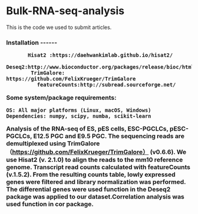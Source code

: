 # Bulk-RNA-seq-analysis
This is the code we used to submit articles.
<h3>Installation
      ------
     
           Hisat2 :https://daehwankimlab.github.io/hisat2/
            Deseq2:http://www.bioconductor.org/packages/release/bioc/html/DESeq2.html
            TrimGalore: https://github.com/FelixKrueger/TrimGalore
              featureCounts:http://subread.sourceforge.net/

Some system/package requirements:

    OS: All major platforms (Linux, macOS, Windows)
    Dependencies: numpy, scipy, numba, scikit-learn

Analysis of the RNA-seq of ES, pES cells, ESC-PGCLCs, pESC-PGCLCs, E12.5 PGC and E9.5 PGC.
      The sequencing reads are demultiplexed using TrimGalore （https://github.com/FelixKrueger/TrimGalore） (v0.6.6). We use Hisat2 (v. 2.1.0) to align the reads to the mm10 reference genome. Transcript read counts calculated with featureCounts (v.1.5.2). From the resulting counts table, lowly expressed genes were filtered and library normalization was performed. The differential genes were used function in the Deseq2 package was applied to our dataset.Correlation analysis was used function in cor package.

